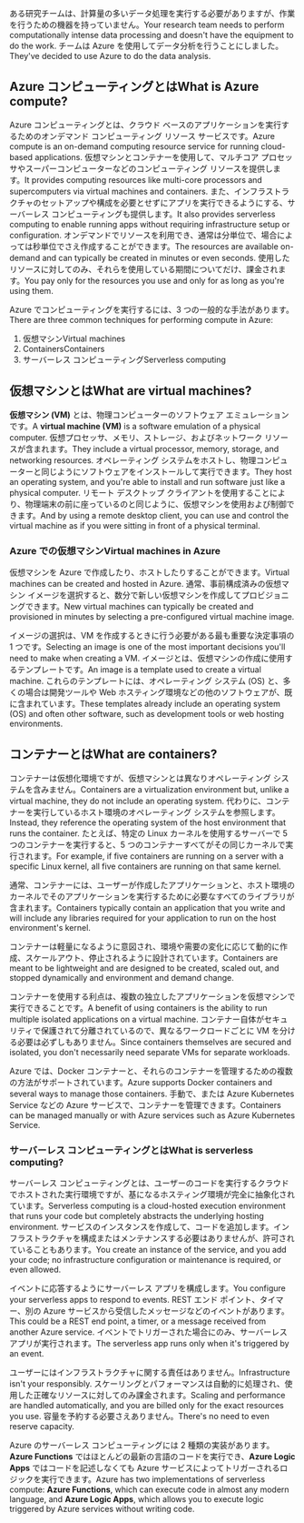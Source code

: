 <span data-ttu-id="ccbaf-101">ある研究チームは、計算量の多いデータ処理を実行する必要がありますが、作業を行うための機器を持っていません。</span><span class="sxs-lookup"><span data-stu-id="ccbaf-101">Your research team needs to perform computationally intense data processing and doesn't have the equipment to do the work.</span></span> <span data-ttu-id="ccbaf-102">チームは Azure を使用してデータ分析を行うことにしました。</span><span class="sxs-lookup"><span data-stu-id="ccbaf-102">They've decided to use Azure to do the data analysis.</span></span>

## <a name="what-is-azure-compute"></a><span data-ttu-id="ccbaf-103">Azure コンピューティングとは</span><span class="sxs-lookup"><span data-stu-id="ccbaf-103">What is Azure compute?</span></span>
<span data-ttu-id="ccbaf-104">Azure コンピューティングとは、クラウド ベースのアプリケーションを実行するためのオンデマンド コンピューティング リソース サービスです。</span><span class="sxs-lookup"><span data-stu-id="ccbaf-104">Azure compute is an on-demand computing resource service for running cloud-based applications.</span></span> <span data-ttu-id="ccbaf-105">仮想マシンとコンテナーを使用して、マルチコア プロセッサやスーパーコンピューターなどのコンピューティング リソースを提供します。</span><span class="sxs-lookup"><span data-stu-id="ccbaf-105">It provides computing resources like multi-core processors and supercomputers via virtual machines and containers.</span></span> <span data-ttu-id="ccbaf-106">また、インフラストラクチャのセットアップや構成を必要とせずにアプリを実行できるようにする、サーバーレス コンピューティングも提供します。</span><span class="sxs-lookup"><span data-stu-id="ccbaf-106">It also provides serverless computing to enable running apps without requiring infrastructure setup or configuration.</span></span> <span data-ttu-id="ccbaf-107">オンデマンドでリソースを利用でき、通常は分単位で、場合によっては秒単位でさえ作成することができます。</span><span class="sxs-lookup"><span data-stu-id="ccbaf-107">The resources are available on-demand and can typically be created in minutes or even seconds.</span></span> <span data-ttu-id="ccbaf-108">使用したリソースに対してのみ、それらを使用している期間についてだけ、課金されます。</span><span class="sxs-lookup"><span data-stu-id="ccbaf-108">You pay only for the resources you use and only for as long as you're using them.</span></span>

<span data-ttu-id="ccbaf-109">Azure でコンピューティングを実行するには、3 つの一般的な手法があります。</span><span class="sxs-lookup"><span data-stu-id="ccbaf-109">There are three common techniques for performing compute in Azure:</span></span>
1. <span data-ttu-id="ccbaf-110">仮想マシン</span><span class="sxs-lookup"><span data-stu-id="ccbaf-110">Virtual machines</span></span>
1. <span data-ttu-id="ccbaf-111">Containers</span><span class="sxs-lookup"><span data-stu-id="ccbaf-111">Containers</span></span>
1. <span data-ttu-id="ccbaf-112">サーバーレス コンピューティング</span><span class="sxs-lookup"><span data-stu-id="ccbaf-112">Serverless computing</span></span>

## <a name="what-are-virtual-machines"></a><span data-ttu-id="ccbaf-113">仮想マシンとは</span><span class="sxs-lookup"><span data-stu-id="ccbaf-113">What are virtual machines?</span></span>

<span data-ttu-id="ccbaf-114">**仮想マシン (VM)** とは、物理コンピューターのソフトウェア エミュレーションです。</span><span class="sxs-lookup"><span data-stu-id="ccbaf-114">A **virtual machine (VM)** is a software emulation of a physical computer.</span></span> <span data-ttu-id="ccbaf-115">仮想プロセッサ、メモリ、ストレージ、およびネットワーク リソースが含まれます。</span><span class="sxs-lookup"><span data-stu-id="ccbaf-115">They include a virtual processor, memory, storage, and networking resources.</span></span> <span data-ttu-id="ccbaf-116">オペレーティング システムをホストし、物理コンピューターと同じようにソフトウェアをインストールして実行できます。</span><span class="sxs-lookup"><span data-stu-id="ccbaf-116">They host an operating system, and you're able to install and run software just like a physical computer.</span></span> <span data-ttu-id="ccbaf-117">リモート デスクトップ クライアントを使用することにより、物理端末の前に座っているのと同じように、仮想マシンを使用および制御できます。</span><span class="sxs-lookup"><span data-stu-id="ccbaf-117">And by using a remote desktop client, you can use and control the virtual machine as if you were sitting in front of a physical terminal.</span></span>

### <a name="virtual-machines-in-azure"></a><span data-ttu-id="ccbaf-118">Azure での仮想マシン</span><span class="sxs-lookup"><span data-stu-id="ccbaf-118">Virtual machines in Azure</span></span>

<span data-ttu-id="ccbaf-119">仮想マシンを Azure で作成したり、ホストしたりすることができます。</span><span class="sxs-lookup"><span data-stu-id="ccbaf-119">Virtual machines can be created and hosted in Azure.</span></span> <span data-ttu-id="ccbaf-120">通常、事前構成済みの仮想マシン イメージを選択すると、数分で新しい仮想マシンを作成してプロビジョニングできます。</span><span class="sxs-lookup"><span data-stu-id="ccbaf-120">New virtual machines can typically be created and provisioned in minutes by selecting a pre-configured virtual machine image.</span></span>

<span data-ttu-id="ccbaf-121">イメージの選択は、VM を作成するときに行う必要がある最も重要な決定事項の 1 つです。</span><span class="sxs-lookup"><span data-stu-id="ccbaf-121">Selecting an image is one of the most important decisions you'll need to make when creating a VM.</span></span> <span data-ttu-id="ccbaf-122">イメージとは、仮想マシンの作成に使用するテンプレートです。</span><span class="sxs-lookup"><span data-stu-id="ccbaf-122">An image is a template used to create a virtual machine.</span></span> <span data-ttu-id="ccbaf-123">これらのテンプレートには、オペレーティング システム (OS) と、多くの場合は開発ツールや Web ホスティング環境などの他のソフトウェアが、既に含まれています。</span><span class="sxs-lookup"><span data-stu-id="ccbaf-123">These templates already include an operating system (OS) and often other software, such as development tools or web hosting environments.</span></span>

## <a name="what-are-containers"></a><span data-ttu-id="ccbaf-124">コンテナーとは</span><span class="sxs-lookup"><span data-stu-id="ccbaf-124">What are containers?</span></span>

<span data-ttu-id="ccbaf-125">コンテナーは仮想化環境ですが、仮想マシンとは異なりオペレーティング システムを含みません。</span><span class="sxs-lookup"><span data-stu-id="ccbaf-125">Containers are a virtualization environment but, unlike a virtual machine, they do not include an operating system.</span></span> <span data-ttu-id="ccbaf-126">代わりに、コンテナーを実行しているホスト環境のオペレーティング システムを参照します。</span><span class="sxs-lookup"><span data-stu-id="ccbaf-126">Instead, they reference the operating system of the host environment that runs the container.</span></span> <span data-ttu-id="ccbaf-127">たとえば、特定の Linux カーネルを使用するサーバーで 5 つのコンテナーを実行すると、5 つのコンテナーすべてがその同じカーネルで実行されます。</span><span class="sxs-lookup"><span data-stu-id="ccbaf-127">For example, if five containers are running on a server with a specific Linux kernel, all five containers are running on that same kernel.</span></span> 

<span data-ttu-id="ccbaf-128">通常、コンテナーには、ユーザーが作成したアプリケーションと、ホスト環境のカーネルでそのアプリケーションを実行するために必要なすべてのライブラリが含まれます。</span><span class="sxs-lookup"><span data-stu-id="ccbaf-128">Containers typically contain an application that you write and will include any libraries required for your application to run on the host environment's kernel.</span></span> 

<span data-ttu-id="ccbaf-129">コンテナーは軽量になるように意図され、環境や需要の変化に応じて動的に作成、スケールアウト、停止されるように設計されています。</span><span class="sxs-lookup"><span data-stu-id="ccbaf-129">Containers are meant to be lightweight and are designed to be created, scaled out, and stopped dynamically and environment and demand change.</span></span>

<span data-ttu-id="ccbaf-130">コンテナーを使用する利点は、複数の独立したアプリケーションを仮想マシンで実行できることです。</span><span class="sxs-lookup"><span data-stu-id="ccbaf-130">A benefit of using containers is the ability to run multiple isolated applications on a virtual machine.</span></span> <span data-ttu-id="ccbaf-131">コンテナー自体がセキュリティで保護されて分離されているので、異なるワークロードごとに VM を分ける必要は必ずしもありません。</span><span class="sxs-lookup"><span data-stu-id="ccbaf-131">Since containers themselves are secured and isolated, you don't necessarily need separate VMs for separate workloads.</span></span>

<span data-ttu-id="ccbaf-132">Azure では、Docker コンテナーと、それらのコンテナーを管理するための複数の方法がサポートされています。</span><span class="sxs-lookup"><span data-stu-id="ccbaf-132">Azure supports Docker containers and several ways to manage those containers.</span></span> <span data-ttu-id="ccbaf-133">手動で、または Azure Kubernetes Service などの Azure サービスで、コンテナーを管理できます。</span><span class="sxs-lookup"><span data-stu-id="ccbaf-133">Containers can be managed manually or with Azure services such as Azure Kubernetes Service.</span></span>

### <a name="what-is-serverless-computing"></a><span data-ttu-id="ccbaf-134">サーバーレス コンピューティングとは</span><span class="sxs-lookup"><span data-stu-id="ccbaf-134">What is serverless computing?</span></span>

<span data-ttu-id="ccbaf-135">サーバーレス コンピューティングとは、ユーザーのコードを実行するクラウドでホストされた実行環境ですが、基になるホスティング環境が完全に抽象化されています。</span><span class="sxs-lookup"><span data-stu-id="ccbaf-135">Serverless computing is a cloud-hosted execution environment that runs your code but completely abstracts the underlying hosting environment.</span></span> <span data-ttu-id="ccbaf-136">サービスのインスタンスを作成して、コードを追加します。インフラストラクチャを構成またはメンテナンスする必要はありませんが、許可されていることもあります。</span><span class="sxs-lookup"><span data-stu-id="ccbaf-136">You create an instance of the service, and you add your code; no infrastructure configuration or maintenance is required, or even allowed.</span></span>

<span data-ttu-id="ccbaf-137">イベントに応答するようにサーバーレス アプリを構成します。</span><span class="sxs-lookup"><span data-stu-id="ccbaf-137">You configure your serverless apps to respond to events.</span></span> <span data-ttu-id="ccbaf-138">REST エンド ポイント、タイマー、別の Azure サービスから受信したメッセージなどのイベントがあります。</span><span class="sxs-lookup"><span data-stu-id="ccbaf-138">This could be a REST end point, a timer, or a message received from another Azure service.</span></span> <span data-ttu-id="ccbaf-139">イベントでトリガーされた場合にのみ、サーバーレス アプリが実行されます。</span><span class="sxs-lookup"><span data-stu-id="ccbaf-139">The serverless app runs only when it's triggered by an event.</span></span> 

<span data-ttu-id="ccbaf-140">ユーザーにはインフラストラクチャに関する責任はありません。</span><span class="sxs-lookup"><span data-stu-id="ccbaf-140">Infrastructure isn't your responsibly.</span></span> <span data-ttu-id="ccbaf-141">スケーリングとパフォーマンスは自動的に処理され、使用した正確なリソースに対してのみ課金されます。</span><span class="sxs-lookup"><span data-stu-id="ccbaf-141">Scaling and performance are handled automatically, and you are billed only for the exact resources you use.</span></span> <span data-ttu-id="ccbaf-142">容量を予約する必要さえありません。</span><span class="sxs-lookup"><span data-stu-id="ccbaf-142">There's no need to even reserve capacity.</span></span>

<span data-ttu-id="ccbaf-143">Azure のサーバーレス コンピューティングには 2 種類の実装があります。**Azure Functions** ではほとんどの最新の言語のコードを実行でき、**Azure Logic Apps** ではコードを記述しなくても Azure サービスによってトリガーされるロジックを実行できます。</span><span class="sxs-lookup"><span data-stu-id="ccbaf-143">Azure has two implementations of serverless compute: **Azure Functions**, which can execute code in almost any modern language, and **Azure Logic Apps**, which allows you to execute logic triggered by Azure services without writing code.</span></span>
